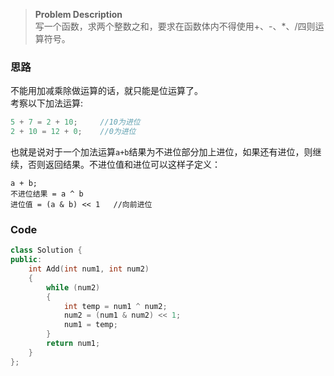 > **Problem Description**  
写一个函数，求两个整数之和，要求在函数体内不得使用+、-、*、/四则运算符号。  

### 思路
不能用加减乘除做运算的话，就只能是位运算了。  
考察以下加法运算:  
```cpp
5 + 7 = 2 + 10;     //10为进位
2 + 10 = 12 + 0;    //0为进位
```
也就是说对于一个加法运算`a+b`结果为不进位部分加上进位，如果还有进位，则继续，否则返回结果。不进位值和进位可以这样子定义：  
```
a + b;
不进位结果 = a ^ b
进位值 = (a & b) << 1   //向前进位
```

### Code
```cpp
class Solution {
public:
    int Add(int num1, int num2)
    {	
        while (num2)
        {
            int temp = num1 ^ num2;
            num2 = (num1 & num2) << 1;
            num1 = temp;            
        }
        return num1;
    }
};
```